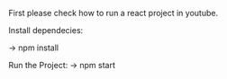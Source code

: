 First please check how to run a react project in youtube.

Install dependecies:

-> npm install 


Run the Project: 
-> npm start
